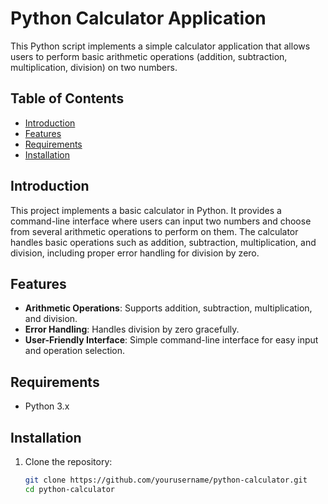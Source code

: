 # Python Calculator Application

This Python script implements a simple calculator application that allows users to perform basic arithmetic operations (addition, subtraction, multiplication, division) on two numbers.

## Table of Contents

- [Introduction](#introduction)
- [Features](#features)
- [Requirements](#requirements)
- [Installation](#installation)

## Introduction

This project implements a basic calculator in Python. It provides a command-line interface where users can input two numbers and choose from several arithmetic operations to perform on them. The calculator handles basic operations such as addition, subtraction, multiplication, and division, including proper error handling for division by zero.

## Features

- **Arithmetic Operations**: Supports addition, subtraction, multiplication, and division.
- **Error Handling**: Handles division by zero gracefully.
- **User-Friendly Interface**: Simple command-line interface for easy input and operation selection.

## Requirements

- Python 3.x

## Installation

1. Clone the repository:

   ```bash
   git clone https://github.com/yourusername/python-calculator.git
   cd python-calculator
